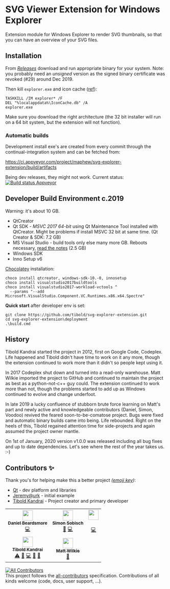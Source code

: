 # SVG Viewer Extension for Windows Explorer

Extension module for Windows Explorer to render SVG thumbnails, so that you can have an overview of your SVG files.

## Installation
From _[Releases](https://github.com/tibold/svg-explorer-extension/releases)_ download and run appropriate binary for your system. Note: you probably need an _unsigned_ version as the signed binary certificate was revoked (#29) around Dec 2019.

Then kill `explorer.exe` and icon cache
([ref](https://superuser.com/questions/342052/how-to-get-svg-thumbnails-in-windows-explorer)):
   
    TASKKILL /IM explorer* /F
    DEL "%localappdata%\IconCache.db" /A
    explorer.exe
   
Make sure you download the right architecture (the 32 bit installer will run on a 64 bit system, but the extension will not function).

### Automatic builds
Development install exe's are created from every commit through the continual-integration system and can be fetched from:

https://ci.appveyor.com/project/maphew/svg-explorer-extension/build/artifacts

Being dev releases, they might not work. Current status: [![Build status Appveyor](https://ci.appveyor.com/api/projects/status/github/maphew/svg-explorer-extension?svg=true)](https://ci.appveyor.com/project/maphew/svg-explorer-extension)  

## Developer Build Environment c.2019
Warning: it's about 10 GB. 

- QtCreator
- Qt SDK - _MSVC 2017 64-bit_ using Qt Maintenance Tool installed with QtCreator. Might be problems if install MSVC 32 bit at same time. (Qt Creator & SDK: 7.2 GB)
- MS Visual Studio - build tools only else many more GB. Reboots necessary, [read the notes](https://chocolatey.org/packages/visualstudio2017buildtools) (2.5 GB)
- Windows SDK
- Inno Setup v6

[Chocolatey](https://chocolatey.org/) installation:

    choco install qtcreator, windows-sdk-10.-0, innosetup
    choco install visualstudio2017buildtools
    choco install visualstudio2017-workload-vctools ^
      --params "--add Microsoft.VisualStudio.Component.VC.Runtimes.x86.x64.Spectre"

**Quick start** after developer env is set:

    git clone https://github.com/tibold/svg-explorer-extension.git
    cd svg-explorer-extension\deployment
    .\build.cmd

## History
Tibold Kandrai started the project in 2012, first on Google Code, Codeplex. Life happened and Tibold didn't have time to work on it any more, though the extension continued to work more than it didn't so people kept using it. 

In 2017 Codeplex shut down and turned into a read-only warehouse. Matt Wilkie imported the project to GitHub and continued to maintain the project as best as a python-not-c++ guy could. The extension continued to work more than not, though the problems started to add up as Windows continued to evolve and change underfoot.

In late 2019 a lucky confluence of stubborn brute force learning on Matt's part and newly active and knowledgeable contributors (Daniel, Simon, Voodoo) revived the feared soon-to-be-comatose project. Bugs were fixed and automatic binary builds came into being. Life rebounded. Right on the heels of this, Tibold regained attention time for side-projects and again assumed the project owner mantle.

On 1st of January, 2020 version v1.0.0 was released including all bug fixes and up to date dependencies. Let's see where the rest of the year takes us. :-)

## Contributors ✨

Thank you's for helping make this a better project _([emoji key](https://allcontributors.org/docs/en/emoji-key))_:

* [Qt](https://www.qt.io/) - dev platform and libraries
* [Jeremy@urk](https://www.codemonkeycodes.com/2010/01/11/ithumbnailprovider-re-visited/) - initial example
* [Tibold Kandrai](https://github.com/tibold) - Project creator and primary developer

<!-- ALL-CONTRIBUTORS-LIST:START - Do not remove or modify this section -->
<!-- prettier-ignore-start -->
<!-- markdownlint-disable -->
<table>
  <tr>
    <td align="center"><a href="http://telcontar.net/"><img src="https://avatars3.githubusercontent.com/u/5874930?v=4" width="32px;" alt=""/><br /><sub><b>Daniel Beardsmore</b></sub></a><br /><a href="https://github.com/tibold/svg-explorer-extension/commits?author=Daniel-Beardsmore" title="Code">💻</a></td>
    <td align="center"><a href="https://github.com/GitMensch"><img src="https://avatars3.githubusercontent.com/u/6699539?v=4" width="32px;" alt=""/><br /><sub><b>Simon Sobisch</b></sub></a><br /><a href="https://github.com/tibold/svg-explorer-extension/commits?author=GitMensch" title="Documentation">📖</a> <a href="https://github.com/tibold/svg-explorer-extension/commits?author=GitMensch" title="Code">💻</a></td>
    <td align="center"><a href="https://github.com/voodoo66"><img src="https://avatars1.githubusercontent.com/u/14852960?s=400&v=4" width="32px;" alt=""/><br /><sub><b></b></sub></a><br /><a href="https://github.com/tibold/svg-explorer-extension/commits?author=voodoo66" title="Code">💻</a></td>
  </tr>
  <tr>
    <td align="center"><a href="https://github.com/tibold"><img src="https://avatars2.githubusercontent.com/u/1974659?v=4" width="32px;" alt=""/><br /><sub><b>Tibold Kandrai</b></sub></a><br /><a href="https://github.com/tibold/svg-explorer-extension/commits?author=tibold" title="Tests">⚠️</a> <a href="#ideas-tibold" title="Ideas, Planning, & Feedback">🤔</a> <a href="https://github.com/tibold/svg-explorer-extension/commits?author=tibold" title="Code">💻</a> <a href="#maintenance-tibold" title="Maintenance">🚧</a> <a href="https://github.com/tibold/svg-explorer-extension/commits?author=tibold" title="Documentation">📖</a></td>
    <td align="center"><a href="http://www.maphew.com"><img src="https://avatars3.githubusercontent.com/u/486200?v=4" width="32px;" alt=""/><br /><sub><b>Matt Wilkie</b></sub></a><br /><a href="#maintenance-maphew" title="Maintenance">🚧</a></td>
  </tr>
</table>

<!-- markdownlint-enable -->
<!-- prettier-ignore-end -->
<!-- ALL-CONTRIBUTORS-LIST:END -->

[![All Contributors](https://img.shields.io/badge/all_contributors-5-orange.svg?style=flat-square)](#contributors)  
This project follows the [all-contributors](https://github.com/all-contributors/all-contributors) specification. Contributions of all kinds welcome (code, docs, user support, ...).
